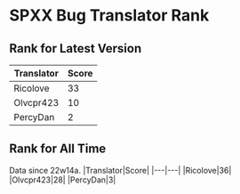 # SPXX Bug Translator Rank
## Rank for Latest Version
|Translator|Score|
|---|---|
|Ricolove|33|
|Olvcpr423|10|
|PercyDan|2|
## Rank for All Time
Data since 22w14a.
|Translator|Score|
|---|---|
|Ricolove|36|
|Olvcpr423|28|
|PercyDan|3|